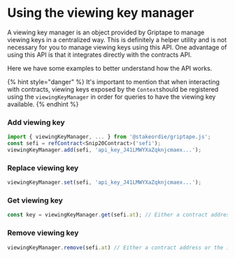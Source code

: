 # Using the viewing key manager

A viewing key manager is an object provided by Griptape to manage viewing keys in a centralized way. This is definitely a helper utility and is not necessary for you to manage viewing keys using this API. One advantage of using this API is that it integrates directly with the contracts API.

Here we have some examples to better understand how the API works.

{% hint style="danger" %}
It's important to mention that when interacting with contracts, viewing keys exposed by the `Context`should be registered using the `viewingKeyManager` in order for queries to have the viewing key available.
{% endhint %}

### Add viewing key

```typescript
import { viewingKeyManager, ... } from '@stakeordie/griptape.js';
const sefi = refContract<Snip20Contract>('sefi');
viewingKeyManager.add(sefi, 'api_key_J41LMWYXaZqknjcmaex...');
```

### Replace viewing key

```typescript
viewingKeyManager.set(sefi, 'api_key_J41LMWYXaZqknjcmaex...');
```

### Get viewing key

```typescript
const key = viewingKeyManager.get(sefi.at); // Either a contract address or the id of the contract client
```

### Remove viewing key

```typescript
viewingKeyManager.remove(sefi.at) // Either a contract address or the id of the contract client
```
